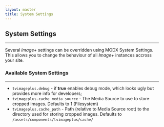 ```yaml
---
layout: master
title: System Settings
---
```


## System Settings
-------------------------------

Several *Image+* settings can be overridden using
MODX System Settings. This allows you to change the
behaviour of all *Image+* instances accross your site.

### Available System Settings
-------------------------------
* `tvimageplus.debug`  -  if **true** enables debug mode,
   which looks ugly but provides more info for developers;
* `tvimageplus.cache_media_source`  -  The Media Source
   to use to store cropped images. Defaults to 1 (Filesystem)
* `tvimageplus.cache_path`  -  Path (relative to Media Source
   root) to the directory used for storing cropped images.
   Defaults to `/assets/components/tvimageplus/cache/`